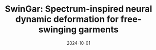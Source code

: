 ---
title: "SwinGar: Spectrum-inspired neural dynamic deformation for free-swinging garments"
collection: publications
permalink: /publication/2024-swin-gar
date: 2024-10-01
venue: 'IEEE Transactions on Visualization and Computer Graphics'
link: 'https://ieeexplore.ieee.org/abstract/document/10371781'
paperurl: '/files/pdf/research/202312swingar-TVCG.pdf'
# github: 'https://github.com/GlowingHorse/NetVisCompare'
book: 'https://li-tianxing.github.io/publication/swingar/'
# zenodo: 'https://zenodo.org/badge/628158030.svg'
# researchButton: 'https://li-tianxing.github.io/#featured'
citation: '<a href="https://li-tianxing.github.io/">Tianxing Li</a>, Rui Shi, <a href="https://www.researchgate.net/scientific-contributions/Qing-Zhu-2164787753">Qing Zhu</a>, <a href="https://graphics.c.u-tokyo.ac.jp/hp/kanai/">Takashi Kanai</a>. <i>IEEE Transactions on Visualization and Computer Graphics</i>, 2024, 30(10): 6913-6927.'
---